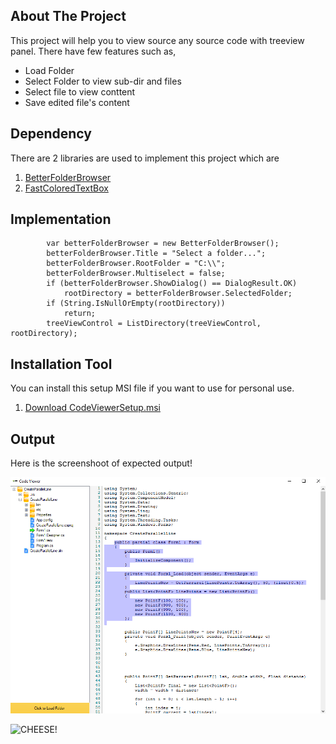 <!-- ABOUT THE PROJECT -->
## About The Project
This project will help you to view source any source code with treeview panel. 
There have few features such as,


- Load Folder
- Select Folder to view sub-dir and files
- Select file to view conttent
- Save edited file's content 


## Dependency
There are 2 libraries are used to implement this project which are 
1. [BetterFolderBrowser](https://www.nuget.org/packages/BetterFolderBrowser/) 
2. [FastColoredTextBox](https://www.nuget.org/packages/FastColoredTextBox) 


## Implementation

            var betterFolderBrowser = new BetterFolderBrowser();
            betterFolderBrowser.Title = "Select a folder...";
            betterFolderBrowser.RootFolder = "C:\\";
            betterFolderBrowser.Multiselect = false;
            if (betterFolderBrowser.ShowDialog() == DialogResult.OK)
                rootDirectory = betterFolderBrowser.SelectedFolder;
            if (String.IsNullOrEmpty(rootDirectory))
                return;
            treeViewControl = ListDirectory(treeViewControl, rootDirectory);
            
            
## Installation Tool
You can install this setup MSI file if you want to use for personal use. 
1. [Download CodeViewerSetup.msi](https://github.com/ThanbirTamim/CodeViewer/raw/main/CodeViewerSetup/Release/CodeViewerSetup.msi) 


## Output
Here is the screenshoot of expected output!

![CHEESE!](test.png)

![CHEESE!](test.gif)
